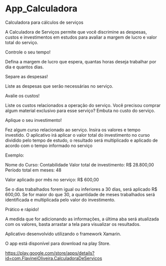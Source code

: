 # App_Calculadora
Calculadora para cálculos de serviços

A Calculadora de Serviços permite que você discrimine as despesas, custos e investimentos em estudos para avaliar a margem de lucro e valor total do serviço.

Controle o seu tempo!

Defina a margem de lucro que espera, quantas horas deseja trabalhar por dia e quantos dias.

Separe as despesas!

Liste as despesas que serão necessárias no serviço.

Avalie os custos!

Liste os custos relacionados a operação do serviço. Você precisou comprar algum material exclusivo para esse serviço? Embuta no custo do serviço.

Aplique o seu investimento!

Fez algum curso relacionado ao serviço. Insira os valores e tempo investido. O aplicativo irá aplicar o valor total do investimento no curso dividido pelo tempo de estudo, o resultado será multiplicado e aplicado de acordo com o tempo informado no serviço

Exemplo:

Nome do Curso: Contabilidade
Valor total de investimento:  R$ 28.800,00
Período total em meses: 48
	
Valor aplicado por mês no serviço: R$ 600,00
	
Se o dias trabalhados forem igual ou inferiores a 30 dias, será aplicado R$ 600,00. Se for maior do que 30, a quantidade de meses trabalhados será identificada e multiplicada pelo valor do investimento.


Prático e rápido!

A medida que for adicionando as informações, a última aba será atualizada com os valores, basta arrastar a tela para visualizar os resultados.

Aplicativo desenvolvido utilizando o framework Xamarin.

O app está disponível para download na play Store.

https://play.google.com/store/apps/details?id=com.FlavineiOliveira.CalculadoraDeServicos
